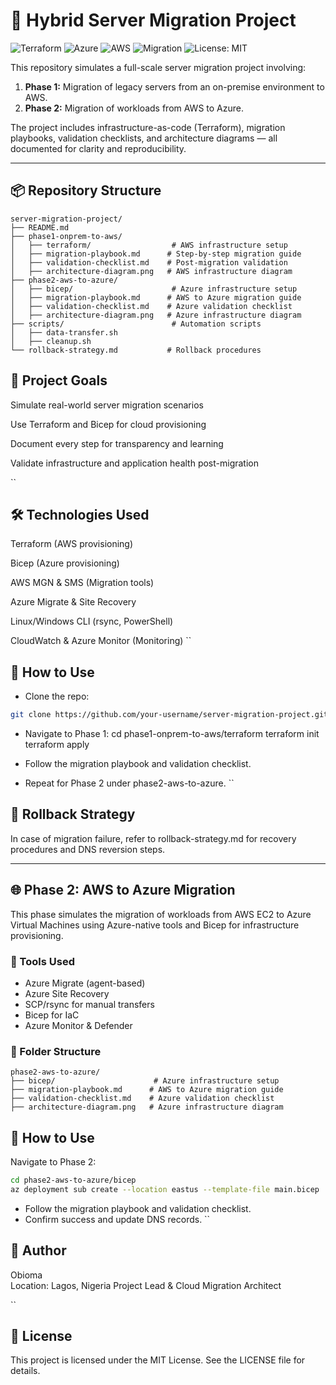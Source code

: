 # 🚀 Hybrid Server Migration Project
![Terraform](https://img.shields.io/badge/IaC-Terraform-blueviolet)
![Azure](https://img.shields.io/badge/Cloud-Azure-blue)
![AWS](https://img.shields.io/badge/Cloud-AWS-orange)
![Migration](https://img.shields.io/badge/Project-Migration-green)
![License: MIT](https://img.shields.io/badge/License-MIT-yellow)

This repository simulates a full-scale server migration project involving:

1. **Phase 1:** Migration of legacy servers from an on-premise environment to AWS.
2. **Phase 2:** Migration of workloads from AWS to Azure.

The project includes infrastructure-as-code (Terraform), migration playbooks, validation checklists, and architecture diagrams — all documented for clarity and reproducibility.

---

## 📦 Repository Structure

```plaintext
server-migration-project/
├── README.md
├── phase1-onprem-to-aws/
│   ├── terraform/                  # AWS infrastructure setup
│   ├── migration-playbook.md      # Step-by-step migration guide
│   ├── validation-checklist.md    # Post-migration validation
│   ├── architecture-diagram.png   # AWS infrastructure diagram
├── phase2-aws-to-azure/
│   ├── bicep/                      # Azure infrastructure setup
│   ├── migration-playbook.md      # AWS to Azure migration guide
│   ├── validation-checklist.md    # Azure validation checklist
│   ├── architecture-diagram.png   # Azure infrastructure diagram
├── scripts/                        # Automation scripts
│   ├── data-transfer.sh
│   ├── cleanup.sh
└── rollback-strategy.md           # Rollback procedures
```
## 🧭 Project Goals
Simulate real-world server migration scenarios

Use Terraform and Bicep for cloud provisioning

Document every step for transparency and learning

Validate infrastructure and application health post-migration

``
## 🛠️ Technologies Used
Terraform (AWS provisioning)

Bicep (Azure provisioning)

AWS MGN & SMS (Migration tools)

Azure Migrate & Site Recovery

Linux/Windows CLI (rsync, PowerShell)

CloudWatch & Azure Monitor (Monitoring)
``
## 📌 How to Use
- Clone the repo:
``` bash 
git clone https://github.com/your-username/server-migration-project.git
```
- Navigate to Phase 1:
cd phase1-onprem-to-aws/terraform
terraform init
terraform apply

- Follow the migration playbook and validation checklist.
- Repeat for Phase 2 under phase2-aws-to-azure.
``
## 🧯 Rollback Strategy
In case of migration failure, refer to rollback-strategy.md for recovery procedures and DNS reversion steps.

---

## 🌐 Phase 2: AWS to Azure Migration

This phase simulates the migration of workloads from AWS EC2 to Azure Virtual Machines using Azure-native tools and Bicep for infrastructure provisioning.

### 🔧 Tools Used
- Azure Migrate (agent-based)
- Azure Site Recovery
- SCP/rsync for manual transfers
- Bicep for IaC
- Azure Monitor & Defender

### 📁 Folder Structure

```plaintext
phase2-aws-to-azure/
├── bicep/                      # Azure infrastructure setup
├── migration-playbook.md      # AWS to Azure migration guide
├── validation-checklist.md    # Azure validation checklist
├── architecture-diagram.png   # Azure infrastructure diagram
```
## 📌 How to Use
Navigate to Phase 2:
```bash 
cd phase2-aws-to-azure/bicep
az deployment sub create --location eastus --template-file main.bicep
```
- Follow the migration playbook and validation checklist.
- Confirm success and update DNS records.
``
## 👤 Author
Obioma  
Location: Lagos, Nigeria
Project Lead & Cloud Migration Architect

``
## 📄 License
This project is licensed under the MIT License. See the LICENSE file for details.
